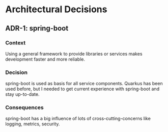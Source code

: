# Architectural Decisions

## ADR-1: spring-boot

### Context

Using a general framework to provide libraries or services makes development faster and more reliable.

### Decision

spring-boot is used as basis for all service components.
Quarkus has been used before, but I needed to get current experience with spring-boot and stay up-to-date.

### Consequences

spring-boot has a big influence of lots of cross-cutting-concerns like logging, metrics, security.